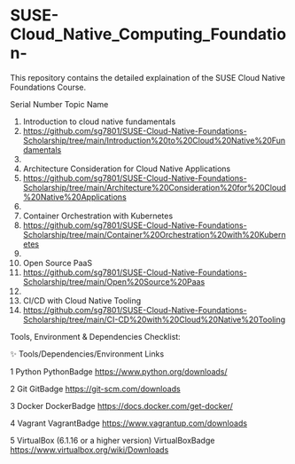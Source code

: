 # SUSE-Cloud_Native_Computing_Foundation-

This repository contains the detailed explaination of the SUSE Cloud Native Foundations Course. 

Serial Number	Topic Name
1.	Introduction to cloud native fundamentals 
2.	https://github.com/sg7801/SUSE-Cloud-Native-Foundations-Scholarship/tree/main/Introduction%20to%20Cloud%20Native%20Fundamentals
3.	
4.	Architecture Consideration for Cloud Native Applications 
5.	https://github.com/sg7801/SUSE-Cloud-Native-Foundations-Scholarship/tree/main/Architecture%20Consideration%20for%20Cloud%20Native%20Applications
6.	
7.	Container Orchestration with Kubernetes 
8.	https://github.com/sg7801/SUSE-Cloud-Native-Foundations-Scholarship/tree/main/Container%20Orchestration%20with%20Kubernetes
9.	
10.	Open Source PaaS 
11.	https://github.com/sg7801/SUSE-Cloud-Native-Foundations-Scholarship/tree/main/Open%20Source%20Paas
12.	
13.	CI/CD with Cloud Native Tooling 
14.	https://github.com/sg7801/SUSE-Cloud-Native-Foundations-Scholarship/tree/main/CI-CD%20with%20Cloud%20Native%20Tooling


Tools, Environment & Dependencies Checklist:

✨	Tools/Dependencies/Environment	Links

1	Python	PythonBadge 
https://www.python.org/downloads/

2	Git	GitBadge
https://git-scm.com/downloads

3	Docker	DockerBadge
https://docs.docker.com/get-docker/

4	Vagrant	VagrantBadge
https://www.vagrantup.com/downloads

5	VirtualBox (6.1.16 or a higher version)	VirtualBoxBadge
https://www.virtualbox.org/wiki/Downloads
